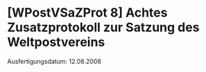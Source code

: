 # [WPostVSaZProt 8] Achtes Zusatzprotokoll zur Satzung des Weltpostvereins

Ausfertigungsdatum: 12.08.2008

 